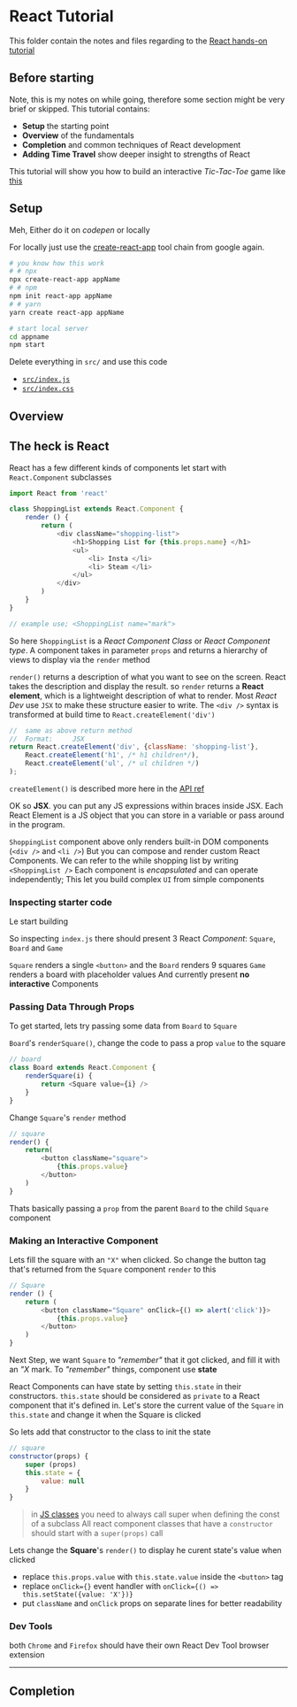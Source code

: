 # React Tutorial

This folder contain the notes and files regarding to the [React hands-on tutorial](https://reactjs.org/tutorial/tutorial.html)

## Before starting

Note, this is my notes on while going, therefore some section might be very brief or skipped.
This tutorial contains:

- **Setup** the starting point 
- **Overview** of the fundamentals
- **Completion** and common techniques of React development
- **Adding Time Travel** show deeper insight to strengths of React

This tutorial will show you how to build an interactive *Tic-Tac-Toe* game like [this](https://codepen.io/gaearon/pen/gWWZgR?editors=0010)

## Setup

Meh, Either do it on *codepen* or locally

For locally just use the [create-react-app](https://github.com/facebook/create-react-app) tool chain from google again.

```sh
# you know how this work
# # npx
npx create-react-app appName
# # npm
npm init react-app appName
# # yarn
yarn create react-app appName

# start local server
cd appname
npm start
```

Delete everything in `src/` and use this code

- [`src/index.js`](https://codepen.io/gaearon/pen/oWWQNa?editors=0010)
- [`src/index.css`](https://codepen.io/gaearon/pen/oWWQNa?editors=0100)

## Overview

## The heck is React

React has a few different kinds of components let start with `React.Component` subclasses

```js
import React from 'react'

class ShoppingList extends React.Component {
    render () {
        return (
            <div className="shopping-list">
                <h1>Shopping List for {this.props.name} </h1>
                <ul>
                    <li> Insta </li>
                    <li> Steam </li>
                </ul>
            </div>
        )
    }
} 

// example use; <ShoppingList name="mark">
```

So here `ShoppingList` is a *React Component Class* or *React Component type*.
A component takes in parameter `props` and returns a hierarchy of views to display via the `render` method

`render()` returns a description of what you want to see on the screen.
React takes the description and display the result. so `render` returns a **React element**, which is a lightweight description of what to render.
Most *React Dev* use `JSX` to make these structure easier to write.
The `<div />` syntax is transformed at build time to `React.createElement('div')`

```js
//  same as above return method
//  Format:     JSX 
return React.createElement('div', {className: 'shopping-list'},
    React.createElement('h1', /* h1 children*/),
    React.createElement('ul', /* ul children */)
);
```

`createElement()` is described more here in the [API ref](https://reactjs.org/docs/react-api.html#createelement)

OK so **JSX**.
you can put any JS expressions within braces inside JSX. Each React Element is a JS object that you can store in a variable or pass around in the program.

`ShoppingList` component above only renders built-in DOM components (`<div />` and `<li />`)
But you can compose and render custom React Components.
We can refer to the while shopping list by writing `<ShoppingList />`
Each component is *encapsulated* and can operate independently; This let you build complex `UI` from simple components

### Inspecting starter code

Le start building

So inspecting `index.js` there should present 3 React *Component*: `Square`, `Board` and `Game`

`Square` renders a single `<button>` and the `Board` renders 9 squares
`Game` renders a board with placeholder values
And currently present **no interactive** Components

### Passing Data Through Props

To get started, lets try passing some data from `Board` to `Square`

`Board`'s `renderSquare()`, change the code to pass a prop `value` to the square

```js
// board
class Board extends React.Component {
    renderSquare(i) {
        return <Square value={i} />
    }
}
```

Change `Square`'s `render` method

```js
// square
render() {
    return(
        <button className="square">
            {this.props.value}
        </button>
    )
}
```

Thats basically passing a `prop` from the parent `Board` to the child `Square` component

### Making an Interactive Component

Lets fill the square with an `"X"` when clicked.
So change the button tag that's returned from the `Square` component `render` to this

```js
// Square
render () {
    return (
        <button className="Square" onClick={() => alert('click')}>
            {this.props.value}
        </button>
    )
}
```

Next Step, we want `Square` to *"remember"* that it got clicked, and fill it with an *"X* mark.
To *"remember"* things, component use **state**

React Components can have state by setting `this.state` in their constructors.
`this.state` should be considered as `private` to a React component that it's defined in.
Let's store the current value of the `Square` in `this.state` and change it when the Square is clicked

So lets add that constructor to the class to init the state

```js
// square
constructor(props) {
    super (props)
    this.state = {
        value: null
    }
}
```

> in [JS classes](https://developer.mozilla.org/en-US/docs/Web/JavaScript/Reference/Classes) you need to always call super when defining the const of a subclass
> All react component classes that have a `constructor` should start with a `super(props)` call

Lets change the **Square**'s `render()` to display he curent state's value when clicked

- replace `this.props.value` with `this.state.value` inside the `<button>` tag
- replace `onClick={}` event handler with `onClick={() => this.setState({value: 'X'})}`
- put `className` and `onClick` props on separate lines for better readability

### Dev Tools

both `Chrome` and `Firefox` should have their own React Dev Tool browser extension

---

## Completion

